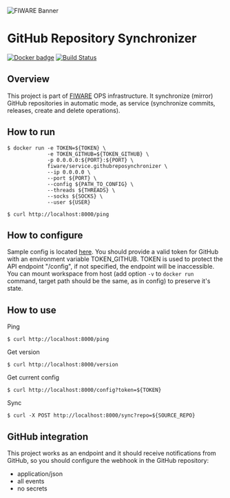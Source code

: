 ![FIWARE Banner](https://nexus.lab.fiware.org/content/images/fiware-logo1.png)

# GitHub Repository Synchronizer
[![Docker badge](https://img.shields.io/docker/pulls/fiware/service.reposynchronizer.svg)](https://hub.docker.com/r/fiware/service.reposynchronizer/)
[![Build Status](https://travis-ci.org/FIWARE-Ops/RepoSynchronizer.svg?branch=master)](https://travis-ci.org/FIWARE-Ops/RepoSynchronizer)

## Overview
This project is part of [FIWARE](https://fiware.org) OPS infrastructure.
It synchronize (mirror) GitHub repositories in automatic mode, as service (synchronize commits, releases, create and delete operations).

## How to run
```console
$ docker run -e TOKEN=${TOKEN} \
             -e TOKEN_GITHUB=${TOKEN_GITHUB} \
             -p 0.0.0.0:${PORT}:${PORT} \
             fiware/service.githubreposynchronizer \
             --ip 0.0.0.0 \
             --port ${PORT} \
             --config ${PATH_TO_CONFIG} \
             --threads ${THREADS} \
             --socks ${SOCKS} \
             --user ${USER}
```
```console
$ curl http://localhost:8000/ping
```

## How to configure
Sample config is located [here](./config-example.json).
You should provide a valid token for GitHub with an environment variable TOKEN_GITHUB.
TOKEN is used to protect the API endpoint "/config", if not specified, the endpoint will be inaccessible.
You can mount workspace from host (add option `-v` to `docker run` command, target path should be the same, as in config) to preserve it's state.

## How to use
Ping
```console
$ curl http://localhost:8000/ping
```
Get version
```console
$ curl http://localhost:8000/version
```
Get current config
```console
$ curl http://localhost:8000/config?token=${TOKEN}
```
Sync
```console
$ curl -X POST http://localhost:8000/sync?repo=${SOURCE_REPO}
```
## GitHub integration
This project works as an endpoint and it should receive notifications from GitHub, so you should configure the webhook in the GitHub repository:
* application/json
* all events
* no secrets
